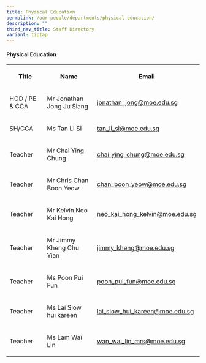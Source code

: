 ```yaml
---
title: Physical Education
permalink: /our-people/departments/physical-education/
description: ""
third_nav_title: Staff Directory
variant: tiptap
---
```

<h4>Physical Education</h4>
<table style="minWidth: 75px">
<colgroup>
<col>
<col>
<col>
</colgroup>
<tbody>
<tr>
<th rowspan="1" colspan="1">
<p>Title</p>
</th>
<th rowspan="1" colspan="1">
<p>Name</p>
</th>
<th rowspan="1" colspan="1">
<p>Email</p>
</th>
</tr>
<tr>
<td rowspan="1" colspan="1">
<p>HOD / PE &amp; CCA</p>
</td>
<td rowspan="1" colspan="1">
<p>Mr Jonathan Jong Ju Siang</p>
</td>
<td rowspan="1" colspan="1">
<p><a href="mailto:jonathan_jong@moe.edu.sg" rel="noopener noreferrer nofollow" target="_blank">jonathan_jong@moe.edu.sg</a>
</p>
</td>
</tr>
<tr>
<td rowspan="1" colspan="1">
<p>SH/CCA</p>
</td>
<td rowspan="1" colspan="1">
<p>Ms Tan Li Si</p>
</td>
<td rowspan="1" colspan="1">
<p><a href="mailto:tan_li_si@moe.edu.sg" rel="noopener noreferrer nofollow" target="_blank">tan_li_si@moe.edu.sg</a>
</p>
</td>
</tr>
<tr>
<td rowspan="1" colspan="1">
<p>Teacher</p>
</td>
<td rowspan="1" colspan="1">
<p>Mr Chai Ying Chung</p>
</td>
<td rowspan="1" colspan="1">
<p><a href="mailto:chai_ying_chung@moe.edu.sg" rel="noopener noreferrer nofollow" target="_blank">chai_ying_chung@moe.edu.sg</a>
</p>
</td>
</tr>
<tr>
<td rowspan="1" colspan="1">
<p>Teacher</p>
</td>
<td rowspan="1" colspan="1">
<p>Mr Chris Chan Boon Yeow</p>
</td>
<td rowspan="1" colspan="1">
<p><a href="mailto:chan_boon_yeow@moe.edu.sg" rel="noopener noreferrer nofollow" target="_blank">chan_boon_yeow@moe.edu.sg</a>
</p>
</td>
</tr>
<tr>
<td rowspan="1" colspan="1">
<p>Teacher</p>
</td>
<td rowspan="1" colspan="1">
<p>Mr Kelvin Neo Kai Hong</p>
</td>
<td rowspan="1" colspan="1">
<p><a href="mailto:neo_kai_hong_kelvin@moe.edu.sg" rel="noopener noreferrer nofollow" target="_blank">neo_kai_hong_kelvin@moe.edu.sg</a>
</p>
</td>
</tr>
<tr>
<td rowspan="1" colspan="1">
<p>Teacher</p>
</td>
<td rowspan="1" colspan="1">
<p>Mr Jimmy Kheng Chu Yian</p>
</td>
<td rowspan="1" colspan="1">
<p><a href="mailto:jimmy_kheng@moe.edu.sg" rel="noopener noreferrer nofollow" target="_blank">jimmy_kheng@moe.edu.sg</a>
</p>
</td>
</tr>
<tr>
<td rowspan="1" colspan="1">
<p>Teacher</p>
</td>
<td rowspan="1" colspan="1">
<p>Ms Poon Pui Fun</p>
</td>
<td rowspan="1" colspan="1">
<p><a href="mailto:poon_pui_fun@moe.edu.sg" rel="noopener noreferrer nofollow" target="_blank">poon_pui_fun@moe.edu.sg</a>
</p>
</td>
</tr>
<tr>
<td rowspan="1" colspan="1">
<p>Teacher</p>
</td>
<td rowspan="1" colspan="1">
<p>Ms Lai Siow hui kareen</p>
</td>
<td rowspan="1" colspan="1">
<p><a href="mailto:lai_siow_hui_kareen@moe.edu.sg" rel="noopener noreferrer nofollow" target="_blank">lai_siow_hui_kareen@moe.edu.sg</a>
</p>
</td>
</tr>
<tr>
<td rowspan="1" colspan="1">
<p>Teacher</p>
</td>
<td rowspan="1" colspan="1">
<p>Ms Lam Wai Lin</p>
</td>
<td rowspan="1" colspan="1">
<p><a href="mailto:wan_wai_lin_mrs@moe.edu.sg" rel="noopener noreferrer nofollow" target="_blank">wan_wai_lin_mrs@moe.edu.sg</a>
</p>
</td>
</tr>
</tbody>
</table>
<p></p>